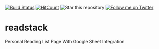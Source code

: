 [![Build Status](https://travis-ci.org/{shaikharfan7}/{readStack}.png?branch=master)](https://travis-ci.org/{shaikharfan7}/{readStack})
[![HitCount](http://hits.dwyl.com/{shaikharfan7}/{readStack}.svg)](http://hits.dwyl.com/{shaikharfan7}/{readStack})
![Star this repository](https://img.shields.io/github/stars/shaikharfan7/readStack?style=social)
[![Follow me on Twitter](https://img.shields.io/twitter/follow/shaikharfan7?style=social)](https://twitter.com/shaikharfan7)

# readstack

Personal Reading List Page With Google Sheet Integration


